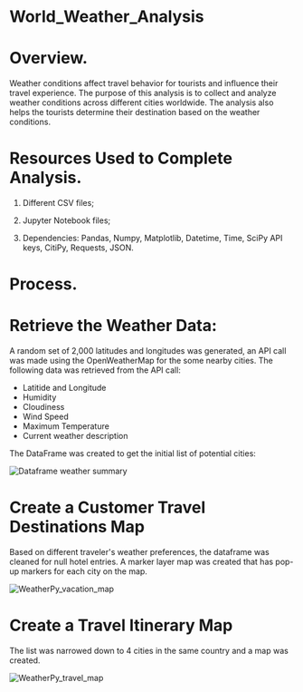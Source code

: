 # World_Weather_Analysis
# Overview.
  
  Weather conditions affect travel behavior for tourists and influence their travel experience. The purpose of this analysis is to collect and analyze weather conditions across different cities worldwide. The analysis also helps the tourists determine their destination based on the weather conditions.

# Resources Used to Complete Analysis.

1) Different CSV files;

2) Jupyter Notebook files;

3) Dependencies: Pandas, Numpy, Matplotlib, Datetime, Time, SciPy API keys, CitiPy, Requests, JSON.

# Process.

# Retrieve the Weather Data:

A random set of 2,000 latitudes and longitudes was generated, an API call was made using the OpenWeatherMap for the some nearby cities. 
The following data was retrieved from the API call:
* Latitide and Longitude
* Humidity
* Cloudiness
* Wind Speed
* Maximum Temperature
* Current weather description

The DataFrame was created to get the initial list of potential cities:

![Dataframe weather summary](https://user-images.githubusercontent.com/104453593/173970216-a5f96144-d2c9-4a50-b5cd-a0e478f983a2.PNG)


# Create a Customer Travel Destinations Map
Based on different traveler's weather preferences, the dataframe was cleaned for null hotel entries. 
A marker layer map was created that has pop-up markers for each city on the map.
 
 ![WeatherPy_vacation_map](https://user-images.githubusercontent.com/104453593/173971736-764c7336-61d4-46e6-b43b-84c1d6319b4a.PNG)
 
 
# Create a Travel Itinerary Map
The list was narrowed down to 4 cities in the same country and a map was created.

![WeatherPy_travel_map](https://user-images.githubusercontent.com/104453593/173974162-34fd0428-b7c1-42ff-b878-63ca89bf244b.PNG)



